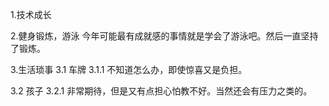 


1.技术成长

2.健身锻炼，游泳
  今年可能最有成就感的事情就是学会了游泳吧。然后一直坚持了锻炼。

3.生活琐事
  3.1 车牌
    3.1.1 不知道怎么办，即使惊喜又是负担。

  3.2 孩子
    3.2.1 非常期待，但是又有点担心怕教不好。当然还会有压力之类的。
